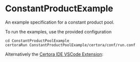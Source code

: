 # ConstantProductExample
An example specification for a constant product pool.

To run the examples, use the provided configuration 
```
cd ConstantProductPoolExample 
certoraRun ConstantProductPoolExample/certora/conf/run.conf 
```

Alternatively the [Certora IDE VSCode Extension](https://marketplace.visualstudio.com/items?itemName=Certora.vscode-certora-prover):
